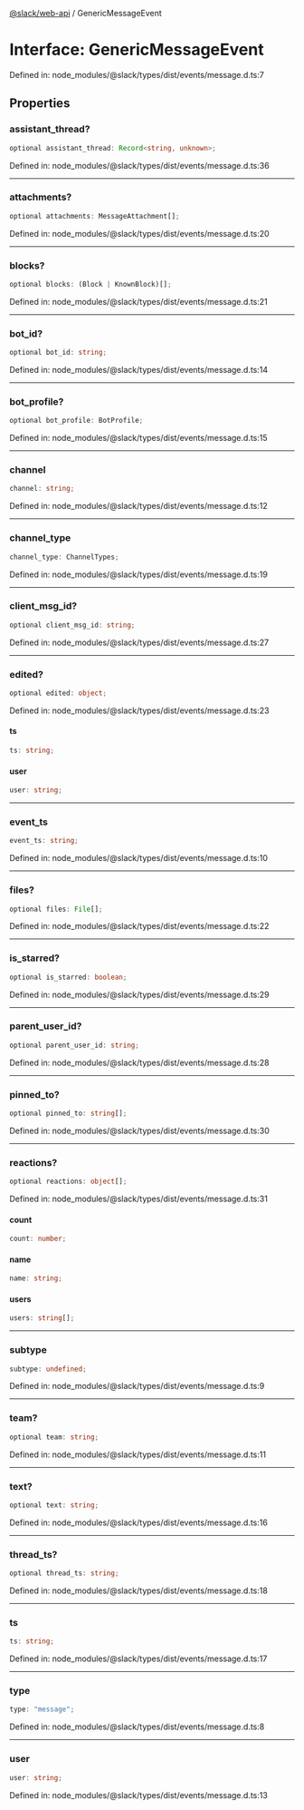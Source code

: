 [@slack/web-api](../index.md) / GenericMessageEvent

# Interface: GenericMessageEvent

Defined in: node\_modules/@slack/types/dist/events/message.d.ts:7

## Properties

### assistant\_thread?

```ts
optional assistant_thread: Record<string, unknown>;
```

Defined in: node\_modules/@slack/types/dist/events/message.d.ts:36

***

### attachments?

```ts
optional attachments: MessageAttachment[];
```

Defined in: node\_modules/@slack/types/dist/events/message.d.ts:20

***

### blocks?

```ts
optional blocks: (Block | KnownBlock)[];
```

Defined in: node\_modules/@slack/types/dist/events/message.d.ts:21

***

### bot\_id?

```ts
optional bot_id: string;
```

Defined in: node\_modules/@slack/types/dist/events/message.d.ts:14

***

### bot\_profile?

```ts
optional bot_profile: BotProfile;
```

Defined in: node\_modules/@slack/types/dist/events/message.d.ts:15

***

### channel

```ts
channel: string;
```

Defined in: node\_modules/@slack/types/dist/events/message.d.ts:12

***

### channel\_type

```ts
channel_type: ChannelTypes;
```

Defined in: node\_modules/@slack/types/dist/events/message.d.ts:19

***

### client\_msg\_id?

```ts
optional client_msg_id: string;
```

Defined in: node\_modules/@slack/types/dist/events/message.d.ts:27

***

### edited?

```ts
optional edited: object;
```

Defined in: node\_modules/@slack/types/dist/events/message.d.ts:23

#### ts

```ts
ts: string;
```

#### user

```ts
user: string;
```

***

### event\_ts

```ts
event_ts: string;
```

Defined in: node\_modules/@slack/types/dist/events/message.d.ts:10

***

### files?

```ts
optional files: File[];
```

Defined in: node\_modules/@slack/types/dist/events/message.d.ts:22

***

### is\_starred?

```ts
optional is_starred: boolean;
```

Defined in: node\_modules/@slack/types/dist/events/message.d.ts:29

***

### parent\_user\_id?

```ts
optional parent_user_id: string;
```

Defined in: node\_modules/@slack/types/dist/events/message.d.ts:28

***

### pinned\_to?

```ts
optional pinned_to: string[];
```

Defined in: node\_modules/@slack/types/dist/events/message.d.ts:30

***

### reactions?

```ts
optional reactions: object[];
```

Defined in: node\_modules/@slack/types/dist/events/message.d.ts:31

#### count

```ts
count: number;
```

#### name

```ts
name: string;
```

#### users

```ts
users: string[];
```

***

### subtype

```ts
subtype: undefined;
```

Defined in: node\_modules/@slack/types/dist/events/message.d.ts:9

***

### team?

```ts
optional team: string;
```

Defined in: node\_modules/@slack/types/dist/events/message.d.ts:11

***

### text?

```ts
optional text: string;
```

Defined in: node\_modules/@slack/types/dist/events/message.d.ts:16

***

### thread\_ts?

```ts
optional thread_ts: string;
```

Defined in: node\_modules/@slack/types/dist/events/message.d.ts:18

***

### ts

```ts
ts: string;
```

Defined in: node\_modules/@slack/types/dist/events/message.d.ts:17

***

### type

```ts
type: "message";
```

Defined in: node\_modules/@slack/types/dist/events/message.d.ts:8

***

### user

```ts
user: string;
```

Defined in: node\_modules/@slack/types/dist/events/message.d.ts:13
